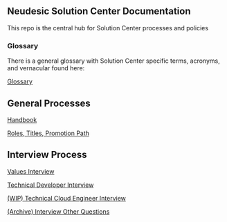 ## Neudesic Solution Center Documentation

This repo is the central hub for Solution Center processes and policies

### Glossary

There is a general glossary with Solution Center specific terms, acronyms, and vernacular found here:

[Glossary](glossary.md)

## General Processes

[Handbook](handbook/README.md)

[Roles, Titles, Promotion Path](roles/roles-titles-promotion.md)

## Interview Process

[Values Interview](interviews/interview-other-question-bank.md)

[Technical Developer Interview](interviews/interview-technical-developer.md)

[(WIP) Technical Cloud Engineer Interview](interviews/WIP-interview-values-cloud-engineer.md)

[(Archive) Interview Other Questions](interviews/interview-other-question-bank.md)

